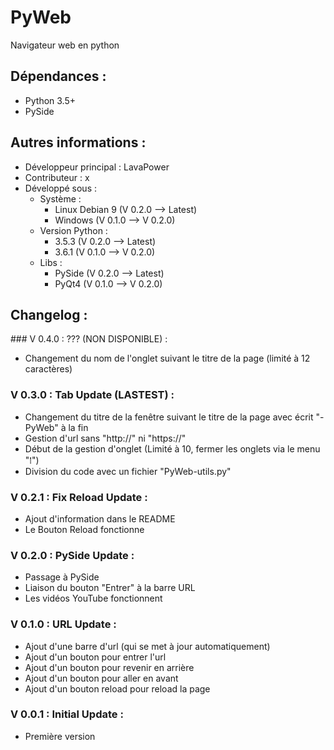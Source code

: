 # PyWeb
Navigateur web en python

## Dépendances :
- Python 3.5+
- PySide

## Autres informations :
- Développeur principal : LavaPower
- Contributeur : x
- Développé sous :
  - Système :
    - Linux Debian 9 (V 0.2.0 --> Latest)
    - Windows (V 0.1.0 --> V 0.2.0)
  - Version Python :
    - 3.5.3 (V 0.2.0 --> Latest)
    - 3.6.1 (V 0.1.0 --> V 0.2.0)
  - Libs :
    - PySide (V 0.2.0 --> Latest)
    - PyQt4 (V 0.1.0 --> V 0.2.0)

## Changelog : 

### V 0.4.0 : ??? (NON DISPONIBLE) :
- Changement du nom de l'onglet suivant le titre de la page (limité à 12 caractères)

### V 0.3.0 : Tab Update (LASTEST) :
- Changement du titre de la fenêtre suivant le titre de la page avec écrit "- PyWeb" à la fin
- Gestion d'url sans "http://" ni "https://"
- Début de la gestion d'onglet (Limité à 10, fermer les onglets via le menu "⁞")
- Division du code avec un fichier "PyWeb-utils.py"

### V 0.2.1 : Fix Reload Update :
- Ajout d'information dans le README
- Le Bouton Reload fonctionne

### V 0.2.0 : PySide Update :
- Passage à PySide
- Liaison du bouton "Entrer" à la barre URL
- Les vidéos YouTube fonctionnent

### V 0.1.0 : URL Update :
- Ajout d'une barre d'url (qui se met à jour automatiquement)
- Ajout d'un bouton pour entrer l'url
- Ajout d'un bouton pour revenir en arrière
- Ajout d'un bouton pour aller en avant
- Ajout d'un bouton reload pour reload la page

### V 0.0.1 : Initial Update :
- Première version
